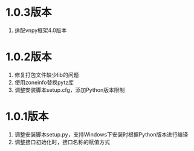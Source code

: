 # 1.0.3版本

1. 适配vnpy框架4.0版本

# 1.0.2版本

1. 修复打包文件缺少lib的问题
2. 使用zoneinfo替换pytz库
3. 调整安装脚本setup.cfg，添加Python版本限制

# 1.0.1版本

1. 调整安装脚本setup.py，支持Windows下安装时根据Python版本进行编译
2. 调整接口初始化时，接口名称的赋值方式

